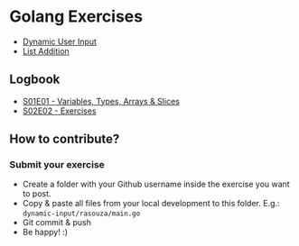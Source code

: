 # Golang Exercises

- [Dynamic User Input](dynamic-input/README.md)
- [List Addition](list-addition/README.md)
## Logbook
- [S01E01 - Variables, Types, Arrays & Slices](https://docs.google.com/presentation/d/1JwshqwdXUuQn4Voyblpel7pkPhHng8BeCPlyQyhdEfg/edit?usp=sharing)
- [S02E02 - Exercises](https://www.notion.so/rasouza/Golang-Group-70ea28d32bc84538bdc07ff9e2ef66f7)

## How to contribute?

### Submit your exercise
- Create a folder with your Github username inside the exercise you want to post.
- Copy & paste all files from your local development to this folder. E.g.: `dynamic-input/rasouza/main.go`
- Git commit & push
- Be happy! :)
